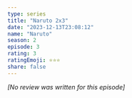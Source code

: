 ```yaml
---
type: series
title: "Naruto 2x3"
date: "2023-12-13T23:08:12"
name: "Naruto"
season: 2
episode: 3
rating: 3
ratingEmoji: ⭐️⭐️⭐️
share: false
---
```


*[No review was written for this episode]*

